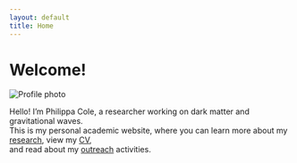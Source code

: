 ```yaml
---
layout: default
title: Home
---
```


# Welcome!

![Profile photo](/assets/me.jpg)

Hello! I’m Philippa Cole, a researcher working on dark matter and gravitational waves.  
This is my personal academic website, where you can learn more about my [research](./research), view my [CV](./cv),  
and read about my [outreach](./outreach) activities.
